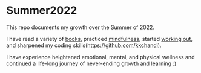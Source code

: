 # Summer2022

This repo documents my growth over the Summer of 2022. 

I have read a variety of [books](https://github.com/kkchandi/Summer2022/tree/main/reading), practiced [mindfulness](https://github.com/kkchandi/Summer2022/tree/main/mindfulness_practices), started [working out](), and sharpened my coding skills(https://github.com/kkchandi). 

I have experience heightened emotional, mental, and physical wellness and continued a life-long journey of never-ending growth and learning :) 

